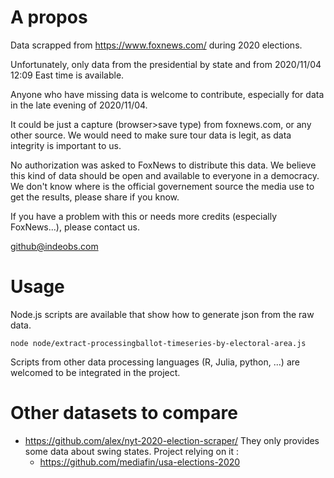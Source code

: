 # A propos

Data scrapped from https://www.foxnews.com/ during 2020 elections.

Unfortunately, only data from the presidential by state and from 2020/11/04 12:09 East time is available.

Anyone who have missing data is welcome to contribute, especially for data in the late evening of 2020/11/04.

It could be just a capture (browser>save type) from foxnews.com, or any other source. We would need to make
sure tour data is legit, as data integrity is important to us.

No authorization was asked to FoxNews to distribute this data. We believe this kind of data should be 
open and available to everyone in a democracy. We don't know where is the official governement source the media
use to get the results, please share if you know.

If you have a problem with this or needs more credits (especially FoxNews...), please contact us.

github@indeobs.com

# Usage

Node.js scripts are available that show how to generate json from the raw data.

```
node node/extract-processingballot-timeseries-by-electoral-area.js
```

Scripts from other data processing languages (R, Julia, python, ...) are welcomed to be integrated in the project.

# Other datasets to compare
* https://github.com/alex/nyt-2020-election-scraper/
They only provides some data about swing states. Project relying on it :
  - https://github.com/mediafin/usa-elections-2020

